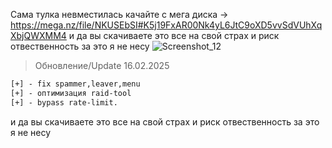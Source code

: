 Сама тулка невместилась качайте с мега диска -> https://mega.nz/file/NKUSEbSI#K5j19FxAR00Nk4yL6JtC9oXD5vvSdVUhXqXbjQWXMM4
и да вы скачиваете это все на свой страх и риск отвественность за это я не несу
![Screenshot_12](https://github.com/user-attachments/assets/a42fc1f9-8527-4ce2-9490-356f81a9ecea)
> Обновление/Update 16.02.2025
```diff
[+] - fix spammer,leaver,menu
[+] - оптимизация raid-tool 
[+] - bypass rate-limit.
```
и да вы скачиваете это все на свой страх и риск отвественность за это я не несу
